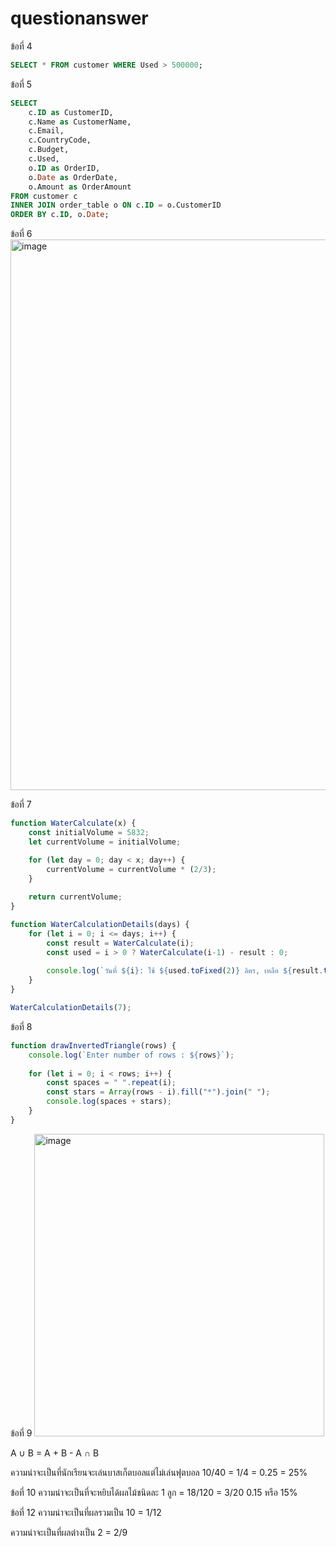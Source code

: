 # questionanswer

ข้อที่ 4

```SQL
SELECT * FROM customer WHERE Used > 500000;
```

ข้อที่ 5

```SQL
SELECT 
    c.ID as CustomerID,
    c.Name as CustomerName,
    c.Email,
    c.CountryCode,
    c.Budget,
    c.Used,
    o.ID as OrderID,
    o.Date as OrderDate,
    o.Amount as OrderAmount
FROM customer c
INNER JOIN order_table o ON c.ID = o.CustomerID
ORDER BY c.ID, o.Date;
```

ข้อที่ 6
<img width="1449" height="881" alt="image" src="https://github.com/user-attachments/assets/ebde7fdc-143c-4caa-a1ca-6d58eca367b2" />


ข้อที่ 7
```JavaScript
function WaterCalculate(x) {
    const initialVolume = 5832;
    let currentVolume = initialVolume;

    for (let day = 0; day < x; day++) {
        currentVolume = currentVolume * (2/3);
    }
    
    return currentVolume;
}

function WaterCalculationDetails(days) {
    for (let i = 0; i <= days; i++) {
        const result = WaterCalculate(i);
        const used = i > 0 ? WaterCalculate(i-1) - result : 0;
        
        console.log(`วันที่ ${i}: ใช้ ${used.toFixed(2)} ลิตร, เหลือ ${result.toFixed(2)} ลิตร`);
    }
}

WaterCalculationDetails(7);
```

ข้อที่ 8
```JavaScript
function drawInvertedTriangle(rows) {
    console.log(`Enter number of rows : ${rows}`);
    
    for (let i = 0; i < rows; i++) {
        const spaces = " ".repeat(i);
        const stars = Array(rows - i).fill("*").join(" ");
        console.log(spaces + stars);
    }
}


```

ข้อที่ 9
<img width="464" height="484" alt="image" src="https://github.com/user-attachments/assets/0c93b3f1-a1b5-4b34-8497-b7d90e37f82a" />

 A ∪ B = A + B - A ∩ B

ความน่าจะเป็นที่นักเรียนจะเล่นบาสเก็ตบอลแต่ไม่เล่นฟุตบอล
10/40 = 1/4 = 0.25 = 25%

ข้อที่ 10
ความน่าจะเป็นที่จะหยิบได้ผลไม้ชนิดละ 1 ลูก = 18/120 = 3/20 
0.15 หรือ 15%

ข้อที่ 12
ความน่าจะเป็นที่ผลรวมเป็น 10 = 1/12

ความน่าจะเป็นที่ผลต่างเป็น 2 = 2/9



